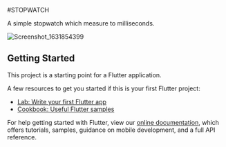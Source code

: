 #STOPWATCH

A simple stopwatch which measure to milliseconds.



![Screenshot_1631854399](https://user-images.githubusercontent.com/87486230/133726656-3ca14706-dfc7-4d0b-8652-3c234e1090bc.png)




## Getting Started

This project is a starting point for a Flutter application.

A few resources to get you started if this is your first Flutter project:

- [Lab: Write your first Flutter app](https://flutter.dev/docs/get-started/codelab)
- [Cookbook: Useful Flutter samples](https://flutter.dev/docs/cookbook)

For help getting started with Flutter, view our
[online documentation](https://flutter.dev/docs), which offers tutorials,
samples, guidance on mobile development, and a full API reference.
